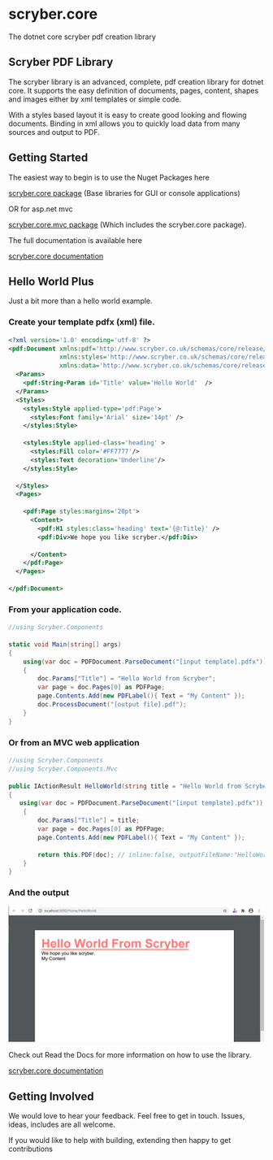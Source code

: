 # scryber.core
The dotnet core scryber pdf creation library

## Scryber PDF Library

The scryber library is an advanced, complete, pdf creation library for dotnet core. 
It supports the easy definition of documents, pages, content, shapes and images either by xml templates or simple code. 

With a styles based layout it is easy to create good looking and flowing documents. 
Binding in xml allows you to quickly load data from many sources and output to PDF. 


## Getting Started

The easiest way to begin is to use the Nuget Packages here

[scryber.core package](https://www.nuget.org/packages/scryber.core/)
(Base libraries for GUI or console applications)

OR for asp.net mvc

[scryber.core.mvc package](https://www.nuget.org/packages/scryber.core.mvc/)
(Which includes the scryber.core package).

The full documentation is available here

[scryber.core documentation](https://scrybercore.readthedocs.io/en/latest/)

## Hello World Plus

Just a bit more than a hello world example.

### Create your template pdfx (xml) file.

```xml
<?xml version='1.0' encoding='utf-8' ?>
<pdf:Document xmlns:pdf='http://www.scryber.co.uk/schemas/core/release/v1/Scryber.Components.xsd'
              xmlns:styles='http://www.scryber.co.uk/schemas/core/release/v1/Scryber.Styles.xsd'
              xmlns:data='http://www.scryber.co.uk/schemas/core/release/v1/Scryber.Data.xsd' >
  <Params>
    <pdf:String-Param id='Title' value='Hello World'  />
  </Params>
  <Styles>
    <styles:Style applied-type='pdf:Page'>
      <styles:Font family='Arial' size='14pt' />
    </styles:Style>

    <styles:Style applied-class='heading' >
      <styles:Fill color='#FF7777'/>
      <styles:Text decoration='Underline'/>
    </styles:Style>
    
  </Styles>
  <Pages>

    <pdf:Page styles:margins='20pt'>
      <Content>
        <pdf:H1 styles:class='heading' text='{@:Title}' />
        <pdf:Div>We hope you like scryber.</pdf:Div>

      </Content>
    </pdf:Page>
  </Pages>

</pdf:Document>
```

### From your application code.

```cs
//using Scryber.Components

static void Main(string[] args)
{
    using(var doc = PDFDocument.ParseDocument("[input template].pdfx"))
    {
        doc.Params["Title"] = "Hello World from Scryber";
        var page = doc.Pages[0] as PDFPage;
        page.Contents.Add(new PDFLabel(){ Text = "My Content" });
        doc.ProcessDocument("[output file].pdf");
    }
}
```

### Or from an MVC web application

```cs
//using Scryber.Components
//using Scryber.Components.Mvc

public IActionResult HelloWorld(string title = "Hello World from Scryber")
{
   using(var doc = PDFDocument.ParseDocument("[input template].pdfx"))
    {
        doc.Params["Title"] = title;
        var page = doc.Pages[0] as PDFPage;
        page.Contents.Add(new PDFLabel(){ Text = "My Content" });
        
        return this.PDF(doc); // inline:false, outputFileName:"HelloWorld.pdf"
    }
}
```

### And the output

![Hello World Output](docs/images/helloworld.png)

Check out Read the Docs for more information on how to use the library.

[scryber.core documentation](https://scrybercore.readthedocs.io/en/latest/)


## Getting Involved

We would love to hear your feedback. Feel free to get in touch.
Issues, ideas, includes are all welcome.

If you would like to help with building, extending then happy to get contributions

